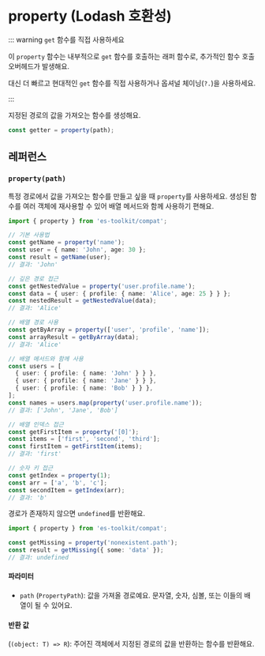 # property (Lodash 호환성)

::: warning `get` 함수를 직접 사용하세요

이 `property` 함수는 내부적으로 `get` 함수를 호출하는 래퍼 함수로, 추가적인 함수 호출 오버헤드가 발생해요.

대신 더 빠르고 현대적인 `get` 함수를 직접 사용하거나 옵셔널 체이닝(`?.`)을 사용하세요.

:::

지정된 경로의 값을 가져오는 함수를 생성해요.

```typescript
const getter = property(path);
```

## 레퍼런스

### `property(path)`

특정 경로에서 값을 가져오는 함수를 만들고 싶을 때 `property`를 사용하세요. 생성된 함수를 여러 객체에 재사용할 수 있어 배열 메서드와 함께 사용하기 편해요.

```typescript
import { property } from 'es-toolkit/compat';

// 기본 사용법
const getName = property('name');
const user = { name: 'John', age: 30 };
const result = getName(user);
// 결과: 'John'

// 깊은 경로 접근
const getNestedValue = property('user.profile.name');
const data = { user: { profile: { name: 'Alice', age: 25 } } };
const nestedResult = getNestedValue(data);
// 결과: 'Alice'

// 배열 경로 사용
const getByArray = property(['user', 'profile', 'name']);
const arrayResult = getByArray(data);
// 결과: 'Alice'

// 배열 메서드와 함께 사용
const users = [
  { user: { profile: { name: 'John' } } },
  { user: { profile: { name: 'Jane' } } },
  { user: { profile: { name: 'Bob' } } },
];
const names = users.map(property('user.profile.name'));
// 결과: ['John', 'Jane', 'Bob']

// 배열 인덱스 접근
const getFirstItem = property('[0]');
const items = ['first', 'second', 'third'];
const firstItem = getFirstItem(items);
// 결과: 'first'

// 숫자 키 접근
const getIndex = property(1);
const arr = ['a', 'b', 'c'];
const secondItem = getIndex(arr);
// 결과: 'b'
```

경로가 존재하지 않으면 `undefined`를 반환해요.

```typescript
import { property } from 'es-toolkit/compat';

const getMissing = property('nonexistent.path');
const result = getMissing({ some: 'data' });
// 결과: undefined
```

#### 파라미터

- `path` (`PropertyPath`): 값을 가져올 경로예요. 문자열, 숫자, 심볼, 또는 이들의 배열이 될 수 있어요.

#### 반환 값

(`(object: T) => R`): 주어진 객체에서 지정된 경로의 값을 반환하는 함수를 반환해요.
